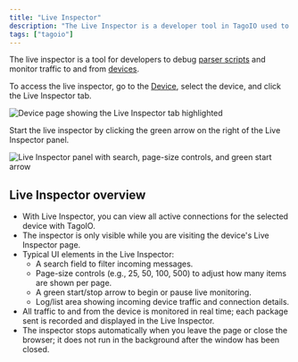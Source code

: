 ```yaml
---
title: "Live Inspector"
description: "The Live Inspector is a developer tool in TagoIO used to debug parser scripts and monitor device traffic; this article explains how to open and use the Live Inspector from a device page."
tags: ["tagoio"]
---
```


The live inspector is a tool for developers to debug
[parser scripts](/docs/tagoio/devices/payload-parser/index.md) and monitor traffic to
and from [devices](/docs/tagoio/devices/).

To access the live inspector, go to the [Device](https://admin.tago.io/devices),
select the device, and click the Live Inspector tab.

![Device page showing the Live Inspector tab highlighted](/docs_imagem/tagoio/live-inspector-2.png)

Start the live inspector by clicking the green arrow on the right of the Live
Inspector panel.

![Live Inspector panel with search, page-size controls, and green start arrow](/docs_imagem/tagoio/live-inspector-2.png)

## Live Inspector overview

- With Live Inspector, you can view all active connections for the selected
  device with TagoIO.
- The inspector is only visible while you are visiting the device's Live
  Inspector page.
- Typical UI elements in the Live Inspector:
  - A search field to filter incoming messages.
  - Page-size controls (e.g., 25, 50, 100, 500) to adjust how many items are
    shown per page.
  - A green start/stop arrow to begin or pause live monitoring.
  - Log/list area showing incoming device traffic and connection details.
- All traffic to and from the device is monitored in real time; each package
  sent is recorded and displayed in the Live Inspector.
- The inspector stops automatically when you leave the page or close the
  browser; it does not run in the background after the window has been closed.
